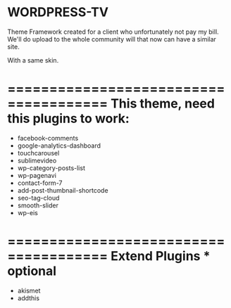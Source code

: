 WORDPRESS-TV
============

Theme Framework created for a client who unfortunately not pay my bill. We'll do upload to the whole community will that now can have a similar site.

With a same skin.


======================================
This theme, need this plugins to work:
======================================

- facebook-comments
- google-analytics-dashboard
- touchcarousel
- sublimevideo
- wp-category-posts-list
- wp-pagenavi
- contact-form-7
- add-post-thumbnail-shortcode
- seo-tag-cloud
- smooth-slider
- wp-eis

 
======================================
Extend Plugins * optional
======================================
- akismet
- addthis
